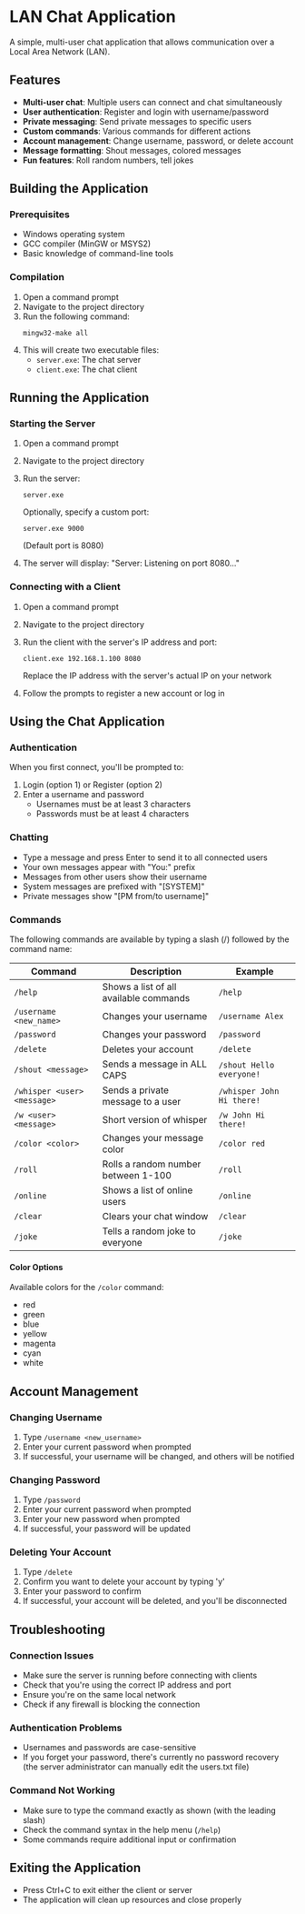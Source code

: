 # LAN Chat Application

A simple, multi-user chat application that allows communication over a Local Area Network (LAN).

## Features

- **Multi-user chat**: Multiple users can connect and chat simultaneously
- **User authentication**: Register and login with username/password
- **Private messaging**: Send private messages to specific users
- **Custom commands**: Various commands for different actions
- **Account management**: Change username, password, or delete account
- **Message formatting**: Shout messages, colored messages
- **Fun features**: Roll random numbers, tell jokes

## Building the Application

### Prerequisites

- Windows operating system
- GCC compiler (MinGW or MSYS2)
- Basic knowledge of command-line tools

### Compilation

1. Open a command prompt
2. Navigate to the project directory
3. Run the following command:
   ```
   mingw32-make all
   ```
4. This will create two executable files:
   - `server.exe`: The chat server
   - `client.exe`: The chat client

## Running the Application

### Starting the Server

1. Open a command prompt
2. Navigate to the project directory
3. Run the server:
   ```
   server.exe
   ```
   Optionally, specify a custom port:
   ```
   server.exe 9000
   ```
   (Default port is 8080)

4. The server will display: "Server: Listening on port 8080..."

### Connecting with a Client

1. Open a command prompt
2. Navigate to the project directory
3. Run the client with the server's IP address and port:
   ```
   client.exe 192.168.1.100 8080
   ```
   Replace the IP address with the server's actual IP on your network

4. Follow the prompts to register a new account or log in

## Using the Chat Application

### Authentication

When you first connect, you'll be prompted to:
1. Login (option 1) or Register (option 2)
2. Enter a username and password
   - Usernames must be at least 3 characters
   - Passwords must be at least 4 characters

### Chatting

- Type a message and press Enter to send it to all connected users
- Your own messages appear with "You:" prefix
- Messages from other users show their username
- System messages are prefixed with "[SYSTEM]"
- Private messages show "[PM from/to username]"

### Commands

The following commands are available by typing a slash (/) followed by the command name:

| Command | Description | Example |
|---------|-------------|---------|
| `/help` | Shows a list of all available commands | `/help` |
| `/username <new_name>` | Changes your username | `/username Alex` |
| `/password` | Changes your password | `/password` |
| `/delete` | Deletes your account | `/delete` |
| `/shout <message>` | Sends a message in ALL CAPS | `/shout Hello everyone!` |
| `/whisper <user> <message>` | Sends a private message to a user | `/whisper John Hi there!` |
| `/w <user> <message>` | Short version of whisper | `/w John Hi there!` |
| `/color <color>` | Changes your message color | `/color red` |
| `/roll` | Rolls a random number between 1-100 | `/roll` |
| `/online` | Shows a list of online users | `/online` |
| `/clear` | Clears your chat window | `/clear` |
| `/joke` | Tells a random joke to everyone | `/joke` |

#### Color Options

Available colors for the `/color` command:
- red
- green
- blue
- yellow
- magenta
- cyan
- white

## Account Management

### Changing Username

1. Type `/username <new_username>`
2. Enter your current password when prompted
3. If successful, your username will be changed, and others will be notified

### Changing Password

1. Type `/password`
2. Enter your current password when prompted
3. Enter your new password when prompted
4. If successful, your password will be updated

### Deleting Your Account

1. Type `/delete`
2. Confirm you want to delete your account by typing 'y'
3. Enter your password to confirm
4. If successful, your account will be deleted, and you'll be disconnected

## Troubleshooting

### Connection Issues

- Make sure the server is running before connecting with clients
- Check that you're using the correct IP address and port
- Ensure you're on the same local network
- Check if any firewall is blocking the connection

### Authentication Problems

- Usernames and passwords are case-sensitive
- If you forget your password, there's currently no password recovery (the server administrator can manually edit the users.txt file)

### Command Not Working

- Make sure to type the command exactly as shown (with the leading slash)
- Check the command syntax in the help menu (`/help`)
- Some commands require additional input or confirmation

## Exiting the Application

- Press Ctrl+C to exit either the client or server
- The application will clean up resources and close properly